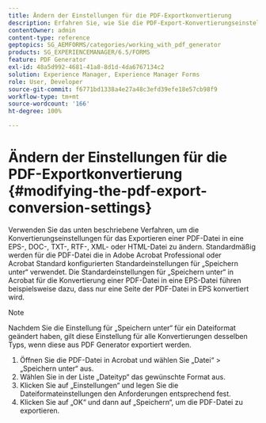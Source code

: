 ```yaml
---
title: Ändern der Einstellungen für die PDF-Exportkonvertierung
description: Erfahren Sie, wie Sie die PDF-Export-Konvertierungseinstellungen ändern.
contentOwner: admin
content-type: reference
geptopics: SG_AEMFORMS/categories/working_with_pdf_generator
products: SG_EXPERIENCEMANAGER/6.5/FORMS
feature: PDF Generator
exl-id: 48a5d992-4681-41a8-8d1d-4da6767134c2
solution: Experience Manager, Experience Manager Forms
role: User, Developer
source-git-commit: f6771bd1338a4e27a48c3efd39efe18e57cb98f9
workflow-type: tm+mt
source-wordcount: '166'
ht-degree: 100%

---
```


# Ändern der Einstellungen für die PDF-Exportkonvertierung {#modifying-the-pdf-export-conversion-settings}

Verwenden Sie das unten beschriebene Verfahren, um die Konvertierungseinstellungen für das Exportieren einer PDF-Datei in eine EPS-, DOC-, TXT-, RTF-, XML- oder HTML-Datei zu ändern. Standardmäßig werden für die PDF-Datei die in Adobe Acrobat Professional oder Acrobat Standard konfigurierten Standardeinstellungen für „Speichern unter“ verwendet. Die Standardeinstellungen für „Speichern unter“ in Acrobat für die Konvertierung einer PDF-Datei in eine EPS-Datei führen beispielsweise dazu, dass nur eine Seite der PDF-Datei in EPS konvertiert wird.

>[!NOTE]
>
>Nachdem Sie die Einstellung für „Speichern unter“ für ein Dateiformat geändert haben, gilt diese Einstellung für alle Konvertierungen desselben Typs, wenn diese aus PDF Generator exportiert werden.

1. Öffnen Sie die PDF-Datei in Acrobat und wählen Sie „Datei“ > „Speichern unter“ aus.
1. Wählen Sie in der Liste „Dateityp“ das gewünschte Format aus.
1. Klicken Sie auf „Einstellungen“ und legen Sie die Dateiformateinstellungen den Anforderungen entsprechend fest.
1. Klicken Sie auf „OK“ und dann auf „Speichern“, um die PDF-Datei zu exportieren.
